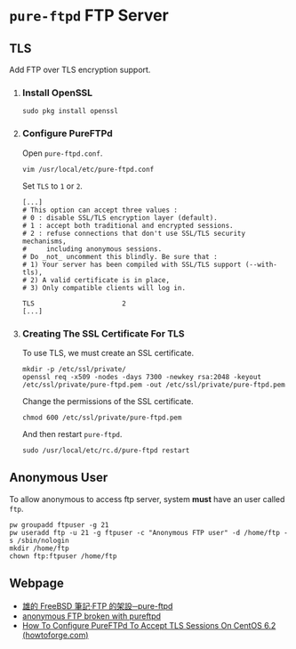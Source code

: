 # `pure-ftpd` FTP Server

## TLS

Add FTP over TLS encryption support.

1. ### Install OpenSSL
   
   ```shell
   sudo pkg install openssl
   ```

2. ### Configure PureFTPd
   
    Open `pure-ftpd.conf`.
   
   ```shell
   vim /usr/local/etc/pure-ftpd.conf
   ```
   
    Set `TLS` to `1` or `2`.
   
   ```shell
   [...]
   # This option can accept three values :
   # 0 : disable SSL/TLS encryption layer (default).
   # 1 : accept both traditional and encrypted sessions.
   # 2 : refuse connections that don't use SSL/TLS security mechanisms,
   #     including anonymous sessions.
   # Do _not_ uncomment this blindly. Be sure that :
   # 1) Your server has been compiled with SSL/TLS support (--with-tls),
   # 2) A valid certificate is in place,
   # 3) Only compatible clients will log in.
   
   TLS                      2
   [...]
   ```

3. ### Creating The SSL Certificate For TLS
   
   To use TLS, we must create an SSL certificate.
   
   ```shell
   mkdir -p /etc/ssl/private/
   openssl req -x509 -nodes -days 7300 -newkey rsa:2048 -keyout /etc/ssl/private/pure-ftpd.pem -out /etc/ssl/private/pure-ftpd.pem
   ```
   
   Change the permissions of the SSL certificate.
   
   ```shell
   chmod 600 /etc/ssl/private/pure-ftpd.pem
   ```
   
   And then restart `pure-ftpd`.
   
   ```shell
   sudo /usr/local/etc/rc.d/pure-ftpd restart
   ```

## Anonymous User

To allow anonymous to access ftp server, system **must** have an user called `ftp`.

```shell
pw groupadd ftpuser -g 21  
pw useradd ftp -u 21 -g ftpuser -c "Anonymous FTP user" -d /home/ftp -s /sbin/nologin  
mkdir /home/ftp  
chown ftp:ftpuser /home/ftp
```

## Webpage

- [雄的 FreeBSD 筆記‧FTP 的架設─pure-ftpd](http://mail.lsps.tp.edu.tw/~gsyan/freebsd2001/ftp-pureftpd.html)
- [anonymous FTP broken with pureftpd](https://forums.gentoo.org/viewtopic-t-283647-start-0.html#:~:text=%22To%20run%20an%20anonymous%20FTP%20server%20you%20must%20have%20a%20*system*%20account%20called%20%27ftp%27.%20Don%27t%20give%20it%20any%20valid%20shell%2C%20just%20a%20home%20directory.%20That%20home%20directory%20is%20the%20anonymous%20area.%22)
- [How To Configure PureFTPd To Accept TLS Sessions On CentOS 6.2 (howtoforge.com)](https://www.howtoforge.com/how-to-configure-pureftpd-to-accept-tls-sessions-on-centos-6.2)